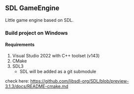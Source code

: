 ## SDL GameEngine
Little game engine based on SDL.

### Build project on Windows
#### Requirements
1. Visual Studio 2022 with C++ toolset (v143)
2. CMake
3. SDL3
   * SDL will be added as a git submodule

check here: https://github.com/libsdl-org/SDL/blob/preview-3.1.3/docs/README-cmake.md
